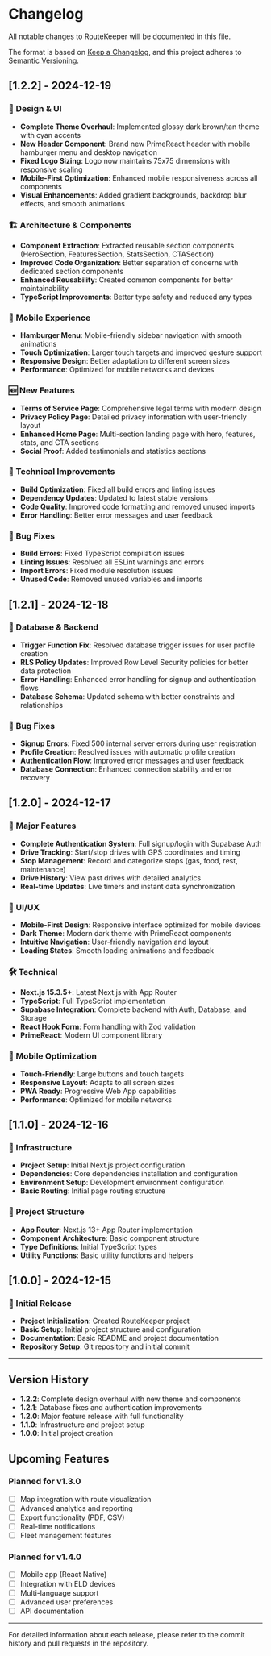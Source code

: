 # Changelog

All notable changes to RouteKeeper will be documented in this file.

The format is based on [Keep a Changelog](https://keepachangelog.com/en/1.0.0/),
and this project adheres to [Semantic Versioning](https://semver.org/spec/v2.0.0.html).

## [1.2.2] - 2024-12-19

### 🎨 Design & UI

- **Complete Theme Overhaul**: Implemented glossy dark brown/tan theme with cyan accents
- **New Header Component**: Brand new PrimeReact header with mobile hamburger menu and desktop navigation
- **Fixed Logo Sizing**: Logo now maintains 75x75 dimensions with responsive scaling
- **Mobile-First Optimization**: Enhanced mobile responsiveness across all components
- **Visual Enhancements**: Added gradient backgrounds, backdrop blur effects, and smooth animations

### 🏗️ Architecture & Components

- **Component Extraction**: Extracted reusable section components (HeroSection, FeaturesSection, StatsSection, CTASection)
- **Improved Code Organization**: Better separation of concerns with dedicated section components
- **Enhanced Reusability**: Created common components for better maintainability
- **TypeScript Improvements**: Better type safety and reduced any types

### 📱 Mobile Experience

- **Hamburger Menu**: Mobile-friendly sidebar navigation with smooth animations
- **Touch Optimization**: Larger touch targets and improved gesture support
- **Responsive Design**: Better adaptation to different screen sizes
- **Performance**: Optimized for mobile networks and devices

### 🆕 New Features

- **Terms of Service Page**: Comprehensive legal terms with modern design
- **Privacy Policy Page**: Detailed privacy information with user-friendly layout
- **Enhanced Home Page**: Multi-section landing page with hero, features, stats, and CTA sections
- **Social Proof**: Added testimonials and statistics sections

### 🔧 Technical Improvements

- **Build Optimization**: Fixed all build errors and linting issues
- **Dependency Updates**: Updated to latest stable versions
- **Code Quality**: Improved code formatting and removed unused imports
- **Error Handling**: Better error messages and user feedback

### 🐛 Bug Fixes

- **Build Errors**: Fixed TypeScript compilation issues
- **Linting Issues**: Resolved all ESLint warnings and errors
- **Import Errors**: Fixed module resolution issues
- **Unused Code**: Removed unused variables and imports

## [1.2.1] - 2024-12-18

### 🔧 Database & Backend

- **Trigger Function Fix**: Resolved database trigger issues for user profile creation
- **RLS Policy Updates**: Improved Row Level Security policies for better data protection
- **Error Handling**: Enhanced error handling for signup and authentication flows
- **Database Schema**: Updated schema with better constraints and relationships

### 🐛 Bug Fixes

- **Signup Errors**: Fixed 500 internal server errors during user registration
- **Profile Creation**: Resolved issues with automatic profile creation
- **Authentication Flow**: Improved error messages and user feedback
- **Database Connection**: Enhanced connection stability and error recovery

## [1.2.0] - 2024-12-17

### 🚀 Major Features

- **Complete Authentication System**: Full signup/login with Supabase Auth
- **Drive Tracking**: Start/stop drives with GPS coordinates and timing
- **Stop Management**: Record and categorize stops (gas, food, rest, maintenance)
- **Drive History**: View past drives with detailed analytics
- **Real-time Updates**: Live timers and instant data synchronization

### 🎨 UI/UX

- **Mobile-First Design**: Responsive interface optimized for mobile devices
- **Dark Theme**: Modern dark theme with PrimeReact components
- **Intuitive Navigation**: User-friendly navigation and layout
- **Loading States**: Smooth loading animations and feedback

### 🛠️ Technical

- **Next.js 15.3.5+**: Latest Next.js with App Router
- **TypeScript**: Full TypeScript implementation
- **Supabase Integration**: Complete backend with Auth, Database, and Storage
- **React Hook Form**: Form handling with Zod validation
- **PrimeReact**: Modern UI component library

### 📱 Mobile Optimization

- **Touch-Friendly**: Large buttons and touch targets
- **Responsive Layout**: Adapts to all screen sizes
- **PWA Ready**: Progressive Web App capabilities
- **Performance**: Optimized for mobile networks

## [1.1.0] - 2024-12-16

### 🔧 Infrastructure

- **Project Setup**: Initial Next.js project configuration
- **Dependencies**: Core dependencies installation and configuration
- **Environment Setup**: Development environment configuration
- **Basic Routing**: Initial page routing structure

### 📁 Project Structure

- **App Router**: Next.js 13+ App Router implementation
- **Component Architecture**: Basic component structure
- **Type Definitions**: Initial TypeScript types
- **Utility Functions**: Basic utility functions and helpers

## [1.0.0] - 2024-12-15

### 🎉 Initial Release

- **Project Initialization**: Created RouteKeeper project
- **Basic Setup**: Initial project structure and configuration
- **Documentation**: Basic README and project documentation
- **Repository Setup**: Git repository and initial commit

---

## Version History

- **1.2.2**: Complete design overhaul with new theme and components
- **1.2.1**: Database fixes and authentication improvements
- **1.2.0**: Major feature release with full functionality
- **1.1.0**: Infrastructure and project setup
- **1.0.0**: Initial project creation

## Upcoming Features

### Planned for v1.3.0

- [ ] Map integration with route visualization
- [ ] Advanced analytics and reporting
- [ ] Export functionality (PDF, CSV)
- [ ] Real-time notifications
- [ ] Fleet management features

### Planned for v1.4.0

- [ ] Mobile app (React Native)
- [ ] Integration with ELD devices
- [ ] Multi-language support
- [ ] Advanced user preferences
- [ ] API documentation

---

For detailed information about each release, please refer to the commit history and pull requests in the repository.
